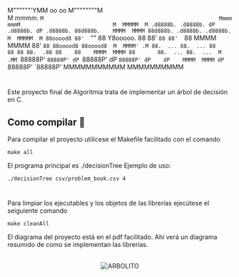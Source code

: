 M""""""'YMM                   oo          oo                      M""""""""M                            
M  mmmm. `M                                                       Mmmm  mmmM                            
M  MMMMM  M .d8888b. .d8888b. dP .d8888b. dP .d8888b. 88d888b.    MMMM  MMMM 88d888b. .d8888b. .d8888b. 
M  MMMMM  M 88ooood8 88'  `"" 88 Y8ooooo. 88 88'  `88 88'  `88    MMMM  MMMM 88'  `88 88ooood8 88ooood8 
M  MMMM' .M 88.  ... 88.  ... 88       88 88 88.  .88 88    88    MMMM  MMMM 88       88.  ... 88.  ... 
M       .MM `88888P' `88888P' dP `88888P' dP `88888P' dP    dP    MMMM  MMMM dP       `88888P' `88888P' 
MMMMMMMMMMM                                                       MMMMMMMMMM                            
                                                                                                        
#
Este proyecto final de Algoritmia trata de implementar un árbol de decisión en C.
## Como compilar 🔧
Para compilar el proyecto utilícese el Makefile facilitado con el comando 
```
make all
```
El programa principal es ./decisionTree
Ejemplo de uso:
```
./decisionTree csv/problem_book.csv 4
```
#
Para limpiar los ejecutables y los objetos de las librerías ejecútese el seiguiente comando 
```
make cleanAll
```
El diagrama del proyecto está en el pdf facilitado. Ahí verá un diagrama resumido de como se implementan las librerías.
<br></br>
<p align="center">
  <img src="https://i.pinimg.com/originals/1f/71/fd/1f71fd30ff5f7febb8346a0e0dd51d00.gif" alt="ARBOLITO"/>
</p>
